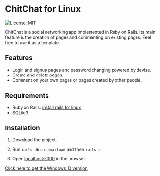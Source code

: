# ChitChat for Linux
[![License: MIT](https://img.shields.io/badge/License-MIT-yellow.svg)](https://opensource.org/licenses/MIT)

ChitChat is a social networking app implemented in Ruby on Rails. Its main feature is the creation of pages and commenting on existing pages. Feel free to use it as a template.

## Features
- Login and signup pages and password changing powered by devise.
- Create and delete pages.
- Comment on your own pages or pages created by other people.

## Requirements
- Ruby on Rails:
[install rails for linux](https://medium.com/@rgdev/how-to-install-ruby-rails-on-ubuntu-16-04-from-scratch-quickly-4da73c67daa3)
- SQLite3

## Installation
1. Download the project.

2. Run `rails db:schema:load` and then `rails s`

3. Open [localhost:3000](localhost:3000) in the browser.

[Click here to get the Windows 10 version](https://github.com/smcaleese/ChitChat-Windows10)
